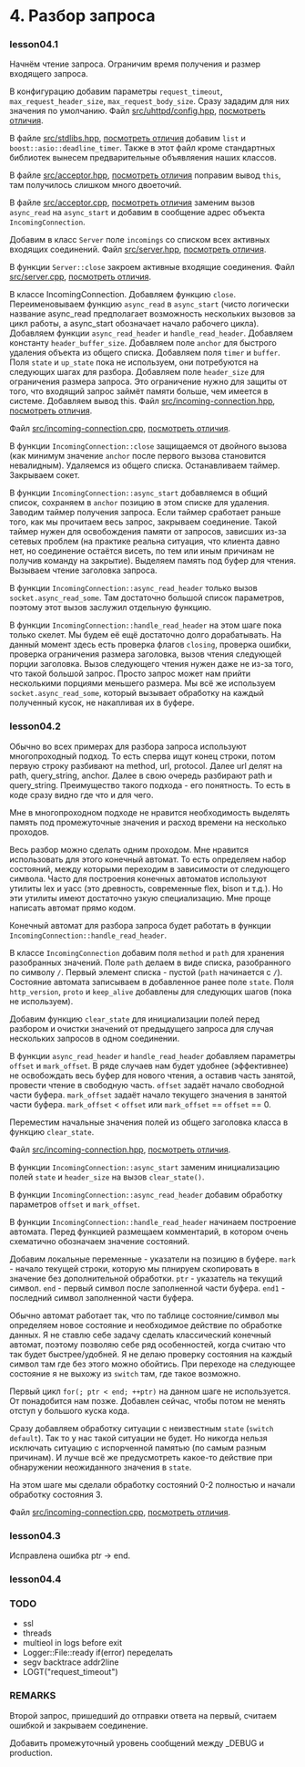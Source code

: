 # 4. Разбор запроса

### lesson04.1

Начнём чтение запроса. Ограничим время получения и размер входящего запроса.

В конфигурацию добавим параметры `request_timeout`, `max_request_header_size`, `max_request_body_size`. Сразу зададим для них значения по умолчанию.
Файл [src/uhttpd/config.hpp](/../lesson04.1/src/uhttpd/config.hpp), [посмотреть отличия](/../../compare/c041..c041a).

В файле [src/stdlibs.hpp](/../lesson04.1/src/stdlibs.hpp), [посмотреть отличия](/../../compare/c041a..c041b) добавим `list` и `boost::asio::deadline_timer`. Также в этот файл кроме стандартных библиотек вынесем предварительные объявляения наших классов.

В файле [src/acceptor.hpp](/../lesson04.1/src/acceptor.hpp), [посмотреть отличия](/../../compare/c041b..c041c) поправим вывод `this`, там получилось слишком много двоеточий.

В файле [src/acceptor.cpp](/../lesson04.1/src/acceptor.cpp), [посмотреть отличия](/../../compare/c041c..c041d) заменим вызов `async_read` на `async_start` и добавим в сообщение адрес объекта `IncomingConnection`.

Добавим в класс `Server` поле `incomings` со списком всех активных входящих соединений.
Файл [src/server.hpp](/../lesson04.1/src/server.hpp), [посмотреть отличия](/../../compare/c041d..c041e).

В функции `Server::close` закроем активные входящие соединения.
Файл [src/server.cpp](/../lesson04.1/src/server.cpp), [посмотреть отличия](/../../compare/c041e..c041f).

В классе IncomingConnection. Добавляем функцию `close`. Переименовываем функцию `async_read` в `async_start` (чисто логически название async_read предполагает возможность нескольких вызовов за цикл работы, а async_start обозначает начало рабочего цикла). Добавляем функции `async_read_header` и `handle_read_header`. Добавляем константу `header_buffer_size`. Добавляем поле `anchor` для быстрого удаления объекта из общего списка. Добавляем поля `timer` и `buffer`. Поля `state` и `up_state` пока не используем, они потребуются на следующих шагах для разбора. Добавляем поле `header_size` для ограничения размера запроса. Это ограничение нужно для защиты от того, что входящий запрос займёт памяти больше, чем имеется в системе.
Добавляем вывод this.
Файл [src/incoming-connection.hpp](/../lesson04.1/src/incoming-connection.hpp), [посмотреть отличия](/../../compare/c041f..c041g).

Файл [src/incoming-connection.cpp](/../lesson04.1/src/incoming-connection.cpp), [посмотреть отличия](/../../compare/c041g..c041h).

В функции `IncomingConnection::close` защищаемся от двойного вызова (как минимум значение `anchor` после первого вызова становится невалидным). Удаляемся из общего списка. Останавливаем таймер. Закрываем сокет.

В функции `IncomingConnection::async_start` добавляемся в общий список, сохраняем в `anchor` позицию в этом списке для удаления. Заводим таймер получения запроса. Если таймер сработает раньше того, как мы прочитаем весь запрос, закрываем соединение. Такой таймер нужен для освобождения памяти от запросов, зависших из-за сетевых проблем (на практике реальна ситуация, что клиента давно нет, но соединение остаётся висеть, по тем или иным причинам не получив команду на закрытие). Выделяем память под буфер для чтения. Вызываем чтение заголовка запроса.

В функции `IncomingConnection::async_read_header` только вызов `socket.async_read_some`. Там достаточно большой список параметров, поэтому этот вызов заслужил отдельную функцию.

В функции `IncomingConnection::handle_read_header` на этом шаге пока только скелет. Мы будем её ещё достаточно долго дорабатывать. На данный момент здесь есть проверка флагов `closing`, проверка ошибки, проверка ограничения размера заголовка, вызов чтения следующей порции заголовка. Вызов следующего чтения нужен даже не из-за того, что такой большой запрос. Просто запрос может нам прийти несколькими порциями меньшего размера. Мы всё же используем `socket.async_read_some`, который вызывает обработку на каждый полученный кусок, не накапливая их в буфере.




### lesson04.2

Обычно во всех примерах для разбора запроса используют многопроходный подход. То есть сперва ищут конец строки, потом первую строку разбивают на method, url, protocol. Далее url делят на path, query_string, anchor. Далее в свою очередь разбирают path и query_string. Преимущество такого подхода - его понятность. То есть в коде сразу видно где что и для чего.

Мне в многопроходном подходе не нравится необходимость выделять память под промежуточные значения и расход времени на несколько проходов.

Весь разбор можно сделать одним проходом. Мне нравится использовать для этого конечный автомат. То есть определяем набор состояний, между которыми переходим в зависимости от следующего символа. Часто для построения конечных автоматов используют утилиты lex и yacc (это древность, современные flex, bison и т.д.). Но эти утилиты имеют достаточно узкую специализацию. Мне проще написать автомат прямо кодом.

Конечный автомат для разбора запроса будет работать в функции `IncomingConnection::handle_read_header`.

В классе `IncomingConnection` добавим поля `method` и `path` для хранения разобранных значений. Поле `path` делаем в виде списка, разобранного по символу `/`. Первый элемент списка - пустой (`path` начинается с `/`). Состояние автомата записываем в добавленное ранее поле `state`. Поля `http_version`, `proto` и `keep_alive` добавлены для следующих шагов (пока не используем).

Добавим функцию `clear_state` для инициализации полей перед разбором и очистки значений от предыдущего запроса для случая нескольких запросов в одном соединении.

В функции `async_read_header` и `handle_read_header` добавляем параметры `offset` и `mark_offset`. В ряде случаев нам будет удобнее (эффективнее) не освобождать весь буфер для нового чтения, а оставив часть занятой, провести чтение в свободную часть. `offset` задаёт начало свободной части буфера. `mark_offset` задаёт начало текущего значения в занятой части буфера. `mark_offset` < `offset` или `mark_offset` == `offset` == 0.

Переместим начальные значения полей из общего заголовка класса в функцию `clear_state`.

Файл [src/incoming-connection.hpp](/../lesson04.2/src/incoming-connection.hpp), [посмотреть отличия](/../../compare/c042..c042a).

В функции `IncomingConnection::async_start` заменим инициализацию полей `state` и `header_size` на вызов `clear_state()`.

В функции `IncomingConnection::async_read_header` добавим обработку параметров `offset` и `mark_offset`.

В функции `IncomingConnection::handle_read_header` начинаем построение автомата. Перед функцией размещаем комментарий, в котором очень схематично обозначаем значение состояний.

Добавим локальные переменные - указатели на позицию в буфере. `mark` - начало текущей строки, которую мы плнируем скопировать в значение без дополнительной обработки. `ptr` - указатель на текущий символ. `end` - первый символ после заполненной части буфера. `end1` - последний символ заполненной части буфера.

Обычно автомат работает так, что по таблице состояние/символ мы определяем новое состояние и необходимое действие по обработке данных. Я не ставлю себе задачу сделать классический конечный автомат, поэтому позволяю себе ряд особенностей, когда считаю что так будет быстрее/удобней. Я не делаю проверку состояния на каждый символ там где без этого можно обойтись. При переходе на следующее состояние я не выхожу из `switch` там, где такое возможно.

Первый цикл `for(; ptr < end; ++ptr)` на данном шаге не используется. От понадобится нам позже. Добавлен сейчас, чтобы потом не менять отступ у большого куска кода.

Сразу добавляем обработку ситуации с неизвестным `state` (`switch default`).
Так то у нас такой ситуации не будет. Но никогда нельзя исключать ситуацию с испорченной памятью (по самым разным причинам). И лучше всё же предусмотреть какое-то действие при обнаружении неожиданного значения в `state`.

На этом шаге мы сделали обработку состояний 0-2 полностью и начали обработку состояния 3.

Файл [src/incoming-connection.cpp](/../lesson04.2/src/incoming-connection.cpp), [посмотреть отличия](/../../compare/c042a..c042b).




### lesson04.3

Исправлена ошибка ptr -> end.




### lesson04.4

### TODO
* ssl
* threads
* multieol in logs before exit
* Logger::File::ready if(error) переделать
* segv backtrace addr2line
* LOGT("request_timeout")

### REMARKS

Второй запрос, пришедший до отправки ответа на первый, считаем ошибкой и закрываем соединение.

Добавить промежуточный уровень сообщений между _DEBUG и production.
